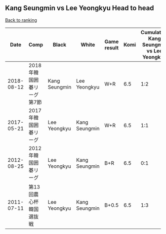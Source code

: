 ## Kang Seungmin vs Lee Yeongkyu Head to head

[Back to ranking](../../index.md)




| **Date** | **Comp** | **Black** | **White** | **Game result** | **Komi** | **Cumulative Kang Seungmin vs Lee Yeongkyu** | **Kang Seungmin streak** | **Lee Yeongkyu streak** | 
| --- | --- | --- | --- | --- | --- | --- | --- | --- |
| 2018-08-12 | 2018年韓国囲碁リーグ第7節 | Kang Seungmin | Lee Yeongkyu | W+R | 6.5 | 1:2 | 0 | 1 | 
| 2017-05-21 | 2017年韓国囲碁リーグ | Lee Yeongkyu | Kang Seungmin | W+R | 6.5 | 1:1 | 1 | 0 | 
| 2012-08-25 | 2012年韓国囲碁リーグ | Lee Yeongkyu | Kang Seungmin | B+R | 6.5 | 0:1 | 0 | 1 | 
| 2011-07-11 | 第13回農心杯韓国選抜戦 | Lee Yeongkyu | Kang Seungmin | B+0.5 | 6.5 | 1:3 | 0 | 2 |




